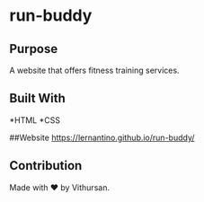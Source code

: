 # run-buddy

## Purpose
A website that offers fitness training services.

## Built With
*HTML
*CSS

##Website
https://lernantino.github.io/run-buddy/

## Contribution
Made with ❤️ by Vithursan.
